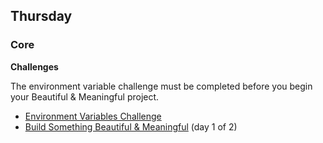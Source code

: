 ## Thursday

### Core

**Challenges**

The environment variable challenge must be completed before you begin your Beautiful & Meaningful project.

- [Environment Variables Challenge](../../../../tree/master/environment-variables-drill-challenge)
- [Build Something Beautiful & Meaningful](../../../../tree/master/build-beautiful-meaningful-things-challenge) (day 1 of 2)
